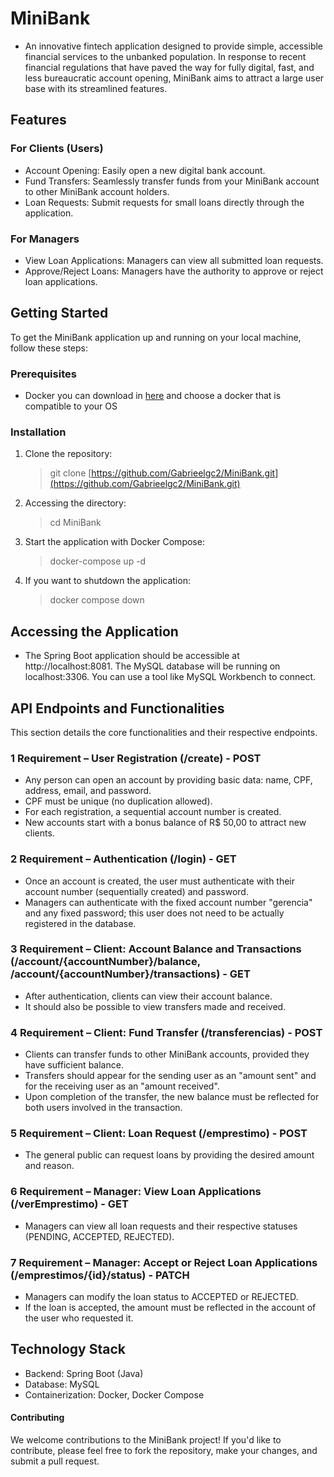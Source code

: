 # MiniBank
- An innovative fintech application designed to provide simple, accessible financial services to the unbanked population. In response to recent financial regulations that have paved the way for fully digital, fast, and less bureaucratic account opening, MiniBank aims to attract a large user base with its streamlined features.

## Features
### For Clients (Users)
- Account Opening: Easily open a new digital bank account.
- Fund Transfers: Seamlessly transfer funds from your MiniBank account to other MiniBank account holders.
- Loan Requests: Submit requests for small loans directly through the application.

### For Managers
- View Loan Applications: Managers can view all submitted loan requests.
- Approve/Reject Loans: Managers have the authority to approve or reject loan applications.


## Getting Started
To get the MiniBank application up and running on your local machine, follow these steps:

### Prerequisites
- Docker you can download in [here](https://www.docker.com/products/docker-desktop/) and choose a docker that is compatible to your OS

### Installation
1. Clone the repository:
   > git clone [https://github.com/Gabrieelgc2/MiniBank.git](https://github.com/Gabrieelgc2/MiniBank.git)

2. Accessing the directory:
   > cd MiniBank  

3. Start the application with Docker Compose:
   > docker-compose up -d

4. If you want to shutdown the application:
   > docker compose down
## Accessing the Application
- The Spring Boot application should be accessible at http://localhost:8081.
The MySQL database will be running on localhost:3306. You can use a tool like MySQL Workbench to connect.
## API Endpoints and Functionalities
This section details the core functionalities and their respective endpoints.

### 1 Requirement – User Registration (/create) - POST
- Any person can open an account by providing basic data: name, CPF, address, email, and password.
- CPF must be unique (no duplication allowed).
- For each registration, a sequential account number is created.
- New accounts start with a bonus balance of R$ 50,00 to attract new clients.
### 2 Requirement – Authentication (/login) - GET
- Once an account is created, the user must authenticate with their account number (sequentially created) and password.
- Managers can authenticate with the fixed account number "gerencia" and any fixed password; this user does not need to be actually registered in the database.
### 3 Requirement – Client: Account Balance and Transactions (/account/{accountNumber}/balance, /account/{accountNumber}/transactions) - GET
- After authentication, clients can view their account balance.
- It should also be possible to view transfers made and received.
### 4 Requirement – Client: Fund Transfer (/transferencias) - POST
- Clients can transfer funds to other MiniBank accounts, provided they have sufficient balance.
- Transfers should appear for the sending user as an "amount sent" and for the receiving user as an "amount received".
- Upon completion of the transfer, the new balance must be reflected for both users involved in the transaction.
### 5 Requirement – Client: Loan Request (/emprestimo) - POST
- The general public can request loans by providing the desired amount and reason.
### 6 Requirement – Manager: View Loan Applications (/verEmprestimo) - GET
- Managers can view all loan requests and their respective statuses (PENDING, ACCEPTED, REJECTED).
### 7 Requirement – Manager: Accept or Reject Loan Applications (/emprestimos/{id}/status) - PATCH
- Managers can modify the loan status to ACCEPTED or REJECTED.
- If the loan is accepted, the amount must be reflected in the account of the user who requested it.
## Technology Stack
- Backend: Spring Boot (Java)
- Database: MySQL
- Containerization: Docker, Docker Compose
#### Contributing
We welcome contributions to the MiniBank project! If you'd like to contribute, please feel free to fork the repository, make your changes, and submit a pull request.